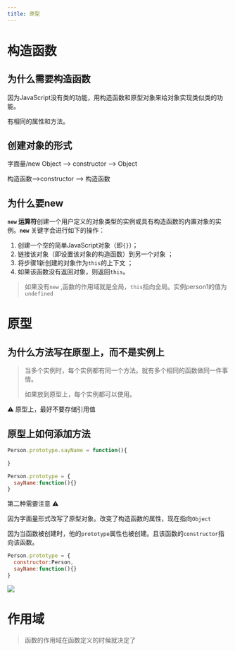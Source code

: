 ```yaml
---
title: 原型
---
```


# 构造函数

## 为什么需要构造函数

因为JavaScript没有类的功能，用构造函数和原型对象来给对象实现类似类的功能。

有相同的属性和方法。

## 创建对象的形式

字面量/new Object --> constructor --> Object

构造函数-->constructor --> 构造函数

## 为什么要new

**`new` 运算符**创建一个用户定义的对象类型的实例或具有构造函数的内置对象的实例。**`new`** 关键字会进行如下的操作：

1. 创建一个空的简单JavaScript对象（即`{}`）；
2. 链接该对象（即设置该对象的构造函数）到另一个对象 ；
3. 将步骤1新创建的对象作为`this`的上下文 ；
4. 如果该函数没有返回对象，则返回`this`。

> 如果没有`new` ,函数的作用域就是全局，`this`指向全局。实例person1的值为`undefined`

# 原型

## 为什么方法写在原型上，而不是实例上

> 当多个实例时，每个实例都有同一个方法。就有多个相同的函数做同一件事情。
>
> 如果放到原型上，每个实例都可以使用。

⚠️ 原型上，最好不要存储引用值

## 原型上如何添加方法

```js
Person.prototype.sayName = function(){
  
}
```



```js
Person.prototype = {
  sayName:function(){}
}
```

第二种需要注意 ⚠️ 

因为字面量形式改写了原型对象。改变了构造函数的属性，现在指向`Object`

因为当函数被创建时，他的`prototype`属性也被创建。且该函数的`constructor`指向该函数。

```js
Person.prototype = {
  constructor:Person,
  sayName:function(){}
}
```



![](https://github.com/mqyqingfeng/Blog/raw/master/Images/prototype5.png)



# 作用域

> 函数的作用域在函数定义的时候就决定了

